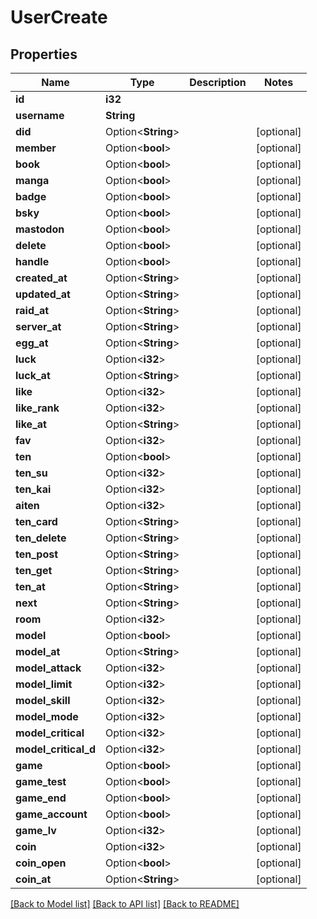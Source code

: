 # UserCreate

## Properties

Name | Type | Description | Notes
------------ | ------------- | ------------- | -------------
**id** | **i32** |  | 
**username** | **String** |  | 
**did** | Option<**String**> |  | [optional]
**member** | Option<**bool**> |  | [optional]
**book** | Option<**bool**> |  | [optional]
**manga** | Option<**bool**> |  | [optional]
**badge** | Option<**bool**> |  | [optional]
**bsky** | Option<**bool**> |  | [optional]
**mastodon** | Option<**bool**> |  | [optional]
**delete** | Option<**bool**> |  | [optional]
**handle** | Option<**bool**> |  | [optional]
**created_at** | Option<**String**> |  | [optional]
**updated_at** | Option<**String**> |  | [optional]
**raid_at** | Option<**String**> |  | [optional]
**server_at** | Option<**String**> |  | [optional]
**egg_at** | Option<**String**> |  | [optional]
**luck** | Option<**i32**> |  | [optional]
**luck_at** | Option<**String**> |  | [optional]
**like** | Option<**i32**> |  | [optional]
**like_rank** | Option<**i32**> |  | [optional]
**like_at** | Option<**String**> |  | [optional]
**fav** | Option<**i32**> |  | [optional]
**ten** | Option<**bool**> |  | [optional]
**ten_su** | Option<**i32**> |  | [optional]
**ten_kai** | Option<**i32**> |  | [optional]
**aiten** | Option<**i32**> |  | [optional]
**ten_card** | Option<**String**> |  | [optional]
**ten_delete** | Option<**String**> |  | [optional]
**ten_post** | Option<**String**> |  | [optional]
**ten_get** | Option<**String**> |  | [optional]
**ten_at** | Option<**String**> |  | [optional]
**next** | Option<**String**> |  | [optional]
**room** | Option<**i32**> |  | [optional]
**model** | Option<**bool**> |  | [optional]
**model_at** | Option<**String**> |  | [optional]
**model_attack** | Option<**i32**> |  | [optional]
**model_limit** | Option<**i32**> |  | [optional]
**model_skill** | Option<**i32**> |  | [optional]
**model_mode** | Option<**i32**> |  | [optional]
**model_critical** | Option<**i32**> |  | [optional]
**model_critical_d** | Option<**i32**> |  | [optional]
**game** | Option<**bool**> |  | [optional]
**game_test** | Option<**bool**> |  | [optional]
**game_end** | Option<**bool**> |  | [optional]
**game_account** | Option<**bool**> |  | [optional]
**game_lv** | Option<**i32**> |  | [optional]
**coin** | Option<**i32**> |  | [optional]
**coin_open** | Option<**bool**> |  | [optional]
**coin_at** | Option<**String**> |  | [optional]

[[Back to Model list]](../README.md#documentation-for-models) [[Back to API list]](../README.md#documentation-for-api-endpoints) [[Back to README]](../README.md)


